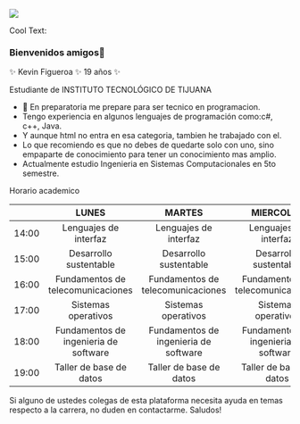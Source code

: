 ![](https://images.cooltext.com/5548902.png)

<a href="http://cooltext.com" target="_top"><img src="https://cooltext.com/images/ct_pixel.gif" width="80" height="15" alt="Cool Text: Logo and Graphics Generator" border="0" /></a>

### Bienvenidos amigos👋
✨ Kevin Figueroa ✨ 19 años ✨
 
 Estudiante de INSTITUTO TECNOLÓGICO DE TIJUANA
 
- 🔭 En preparatoria me prepare para ser tecnico en programacion.
- Tengo experiencia en algunos lenguajes de programación como:c#, c++, Java.
- Y aunque html no entra en esa categoria, tambien he trabajado con el.
- Lo que recomiendo es que no debes de quedarte solo con uno, sino empaparte de conocimiento para tener un conocimiento mas amplio.
- Actualmente estudio Ingenieria en Sistemas Computacionales en 5to semestre.

Horario academico 

|       	|                 LUNES                 	|                 MARTES                	|               MIERCOLES               	|                 JUEVES                	|         VIERNES        	|
|-------	|:-------------------------------------:	|:-------------------------------------:	|:-------------------------------------:	|:-------------------------------------:	|:----------------------:	|
| 14:00 	|         Lenguajes de interfaz         	|         Lenguajes de interfaz         	|         Lenguajes de interfaz         	|         Lenguajes de interfaz         	|                        	|
| 15:00 	|         Desarrollo sustentable        	|         Desarrollo sustentable        	|         Desarrollo sustentable        	|         Desarrollo sustentable        	| Desarrollo sustentable 	|
| 16:00 	|   Fundamentos de telecomunicaciones   	|   Fundamentos de telecomunicaciones   	|   Fundamentos de telecomunicaciones   	|   Fundamentos de telecomunicaciones   	|                        	|
| 17:00 	|          Sistemas operativos          	|          Sistemas operativos          	|          Sistemas operativos          	|          Sistemas operativos          	|                        	|
| 18:00 	| Fundamentos de ingenieria de software 	| Fundamentos de ingenieria de software 	| Fundamentos de ingenieria de software 	| Fundamentos de ingenieria de software 	|                        	|
| 19:00 	|        Taller de base de datos        	|        Taller de base de datos        	|        Taller de base de datos        	|        Taller de base de datos        	|                    

Si alguno de ustedes colegas de esta plataforma necesita ayuda en temas respecto a la carrera, no duden en contactarme.
Saludos!
